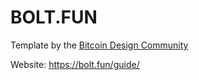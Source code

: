 # BOLT.FUN

Template by the [Bitcoin Design Community](https://github.com/BitcoinDesign)

Website: https://bolt.fun/guide/
